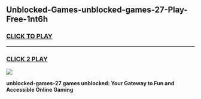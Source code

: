 
## Unblocked-Games-unblocked-games-27-Play-Free-1nt6h
<h3>
<a href="https://premium76.site?title=unblocked-games-27&ref=10A">CLICK TO PLAY</a></h3>
<hr>

<h3>
<a href="https://premium76.site?title=unblocked-games-27&ref=10A">CLICK 2 PLAY</a>
  
</h3>

<a href="https://premium76.site?title=unblocked-games-27&ref=10A"><img src="https://clearcache.store/games.png"></a>


**unblocked-games-27 games unblocked: Your Gateway to Fun and Accessible Online Gaming**
